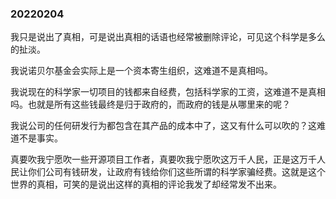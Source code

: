 ### 20220204

我只是说出了真相，可是说出真相的话语也经常被删除评论，可见这个科学是多么的扯淡。

我说诺贝尔基金会实际上是一个资本寄生组织，这难道不是真相吗。

我说现在的科学家一切项目的钱都来自经费，包括科学家的工资，这难道不是真相吗。也就是所有这些钱最终是归于政府的，而政府的钱是从哪里来的呢？

我说公司的任何研发行为都包含在其产品的成本中了，这又有什么可以吹的？这难道不是事实。

真要吹我宁愿吹一些开源项目工作者，真要吹我宁愿吹这万千人民，正是这万千人民让你们公司有钱研发，让政府有钱给你们这些所谓的科学家骗经费。这就是这个世界的真相，可笑的是说出这样的真相的评论我发了却经常发不出来。